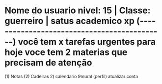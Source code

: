 
Nome do usuario
nivel: 15  | Classe: guerreiro | satus academico
xp (--------------------------------------------)
você tem x tarefas urgentes para hoje
voce tem 2 materias que precisam de atenção
=================================================
(1) Notas               (2) Cadeiras
2) calendario          9mural
(perfil)                atualizar conta

